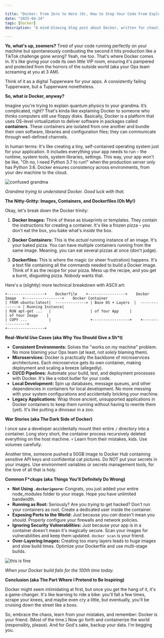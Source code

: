 ```yaml
---

title: "Docker: From Zero to Hero (Or, How to Stop Your Code From Exploding on Production 🙏💀)"
date: "2025-04-14"
tags: [Docker]
description: "A mind-blowing blog post about Docker, written for chaotic Gen Z engineers. Get ready to containerize your life (or at least your apps)."

---
```


**Yo, what's up, zoomers?** Tired of your code running perfectly on your machine but spontaneously combusting the second it hits production like a TikTok challenge gone wrong? Yeah, me too. That's where Docker comes in. It's like giving your code its own little VIP room, ensuring it's pampered and protected from the horrors of the outside world (aka your Ops team screaming at you at 3 AM).

Think of it as a digital Tupperware for your apps. A consistently failing Tupperware, but a Tupperware nonetheless.

**So, what *is* Docker, anyway?**

Imagine you're trying to explain quantum physics to your grandma. It’s complicated, right? That's kinda like explaining Docker to someone who thinks computers still use floppy disks. Basically, Docker is a platform that uses OS-level virtualization to deliver software in packages called **containers**. These containers are isolated from one another and bundle their own software, libraries and configuration files; they can communicate through well-defined channels.

In human terms: It's like creating a tiny, self-contained operating system just for your application. It includes everything your app needs to run – the runtime, system tools, system libraries, settings. This way, your app won't be like, "Oh no, I need Python 3.7 to run!" when the production server only has Python 3.6. Docker ensures consistency across environments, from your dev machine to the cloud.

![confused grandma](https://i.kym-cdn.com/photos/images/newsfeed/001/547/044/685.png)

*Grandma trying to understand Docker. Good luck with that.*

**The Nitty-Gritty: Images, Containers, and Dockerfiles (Oh My!)**

Okay, let's break down the Docker trinity:

1.  **Docker Images:** Think of these as blueprints or templates. They contain the instructions for creating a container. It's like a frozen pizza – you don't eat the box, you bake what's *inside* the box.

2.  **Docker Containers:** This is the *actual* running instance of an image. It's your baked pizza. You can have multiple containers running from the same image. Meaning, you can eat several pizzas at once (don't judge).

3.  **Dockerfiles:** This is where the magic (or sheer frustration) happens. It's a text file containing all the commands needed to build a Docker image. Think of it as the recipe for your pizza. Mess up the recipe, and you get a burnt, disgusting pizza. Nobody wants that.

Here's a (slightly) more technical breakdown with ASCII art:

```
+-----------------+    Dockerfile    +-----------------+    Docker Image   +-----------------+    Docker Container
| FROM ubuntu:latest|  --------------> | Base OS + Layers  |  --------------> | Running Instance|
| RUN apt-get ...   |                  | of Your App     |                  | of Your Image    |
| COPY ...          |                  +-----------------+    +-----------------+
+-----------------+
```

**Real-World Use Cases (aka Why You Should Give a Sh*t)**

*   **Consistent Environments:** Solves the "works on my machine" problem. No more blaming your Ops team (at least, not *solely* blaming them).
*   **Microservices:** Docker is practically the backbone of microservices architectures. Each microservice gets its own container, making deployment and scaling a breeze (allegedly).
*   **CI/CD Pipelines:** Automate your build, test, and deployment processes with Docker. It's like a robot butler for your code.
*   **Local Development:** Spin up databases, message queues, and other dependencies in containers for local development. No more messing with your system configurations and accidentally bricking your machine.
*   **Legacy Applications:** Wrap those ancient, unsupported applications in Docker containers to keep them running without having to rewrite them (yet). It's like putting a dinosaur in a zoo.

**War Stories (aka The Dark Side of Docker)**

I once saw a developer accidentally mount their entire `/` directory into a container. Long story short, the container process recursively deleted everything on the host machine. 💀 Learn from their mistakes, kids. Use volumes carefully.

Another time, someone pushed a 50GB image to Docker Hub containing sensitive API keys and confidential cat pictures. Do NOT put your secrets in your images. Use environment variables or secrets management tools, for the love of all that is holy.

**Common F*ckups (aka Things You'll Definitely Do Wrong)**

*   **Not Using `.dockerignore`:** Congrats, you just added your entire node\_modules folder to your image. Hope you have unlimited bandwidth.
*   **Running as Root:** Seriously? Are you *trying* to get hacked? Don't run your containers as root. Create a dedicated user inside the container.
*   **Exposing Ports to the World:** Just because you *can* doesn't mean you *should*. Properly configure your firewalls and network policies.
*   **Ignoring Security Vulnerabilities:** Just because your app is in a container doesn't mean it's magically secure. Scan your images for vulnerabilities and keep them updated. `docker scan` is your friend.
*   **Over-Layering Images:** Creating too many layers leads to huge images and slow build times. Optimize your Dockerfile and use multi-stage builds.

![this is fine](https://i.kym-cdn.com/photos/images/newsfeed/004/368/235/6a5.jpg)

*When your Docker build fails for the 100th time today.*

**Conclusion (aka The Part Where I Pretend to Be Inspiring)**

Docker might seem intimidating at first, but once you get the hang of it, it's a game-changer. It's like learning to ride a bike: you'll fall a few times, scrape your knees, and maybe even cry a little, but eventually, you'll be cruising down the street like a boss.

So, embrace the chaos, learn from your mistakes, and remember: Docker is your friend. (Most of the time.) Now go forth and containerize the world (responsibly, please). And for God's sake, backup your data. I'm begging you.
